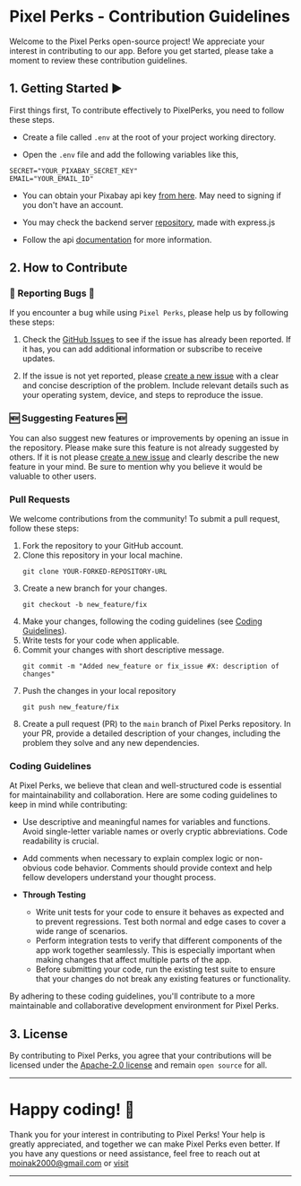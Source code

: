 # Pixel Perks - Contribution Guidelines
Welcome to the Pixel Perks open-source project! We appreciate your interest in contributing to our app. Before you get started, please take a moment to review these contribution guidelines.


## 1. Getting Started ▶️

First things first, To contribute effectively to PixelPerks, you need to follow these steps.

- Create a file called ```.env``` at the root of your project working directory.

- Open the ```.env``` file and add the following variables like this,

```
SECRET="YOUR_PIXABAY_SECRET_KEY"
EMAIL="YOUR_EMAIL_ID"
```

- You can obtain your Pixabay api key [from here](https://pixabay.com/api/docs/). May need to signing if you don't have an account.

- You may check the backend server [repository](https://github.com/Moinak-Majumdar/high-quality-image-server), made with express.js

- Follow the api [documentation](https://github.com/Moinak-Majumdar/high-quality-image-server/blob/main/DOCS.md) for more information. 

## 2. How to Contribute

### 🐛 Reporting Bugs 🐛

If you encounter a bug while using ```Pixel Perks```, please help us by following these steps:

1. Check the [GitHub Issues](https://github.com/Moinak-Majumdar/PixelPerks/issues) to see if the issue has already been reported. If it has, you can add additional information or subscribe to receive updates.

2. If the issue is not yet reported, please [create a new issue](https://github.com/Moinak-Majumdar/PixelPerks/issues/new) with a clear and concise description of the problem. Include relevant details such as your operating system, device, and steps to reproduce the issue.

### 🆕 Suggesting Features 🆕

You can also suggest new features or improvements by opening an issue in the repository. Please make sure this feature is not already suggested by others. If it is not please [create a new issue](https://github.com/Moinak-Majumdar/PixelPerks/issues/new) and clearly describe the new feature in your mind. Be sure to mention why you believe it would be valuable to other users. 

### Pull Requests
We welcome contributions from the community! To submit a pull request, follow these steps:

1. Fork the repository to your GitHub account.
2. Clone this repository in your local machine.
    ``` 
    git clone YOUR-FORKED-REPOSITORY-URL
    ```
2. Create a new branch for your changes.
    ```
    git checkout -b new_feature/fix
    ```
3. Make your changes, following the coding guidelines (see [Coding Guidelines](#coding-guidelines)).
4. Write tests for your code when applicable.
5. Commit your changes with short descriptive message.
    ```
    git commit -m "Added new_feature or fix_issue #X: description of changes"
    ``` 
6. Push the changes in your local repository
    ```
    git push new_feature/fix
    ```
7. Create a pull request (PR) to the ```main``` branch of Pixel Perks repository. In your PR, provide a detailed description of your changes, including the problem they solve and any new dependencies.


### Coding Guidelines

At Pixel Perks, we believe that clean and well-structured code is essential for maintainability and collaboration. Here are some coding guidelines to keep in mind while contributing:

- Use descriptive and meaningful names for variables and functions. Avoid single-letter variable names or overly cryptic abbreviations. Code readability is crucial.

- Add comments when necessary to explain complex logic or non-obvious code behavior. Comments should provide context and help fellow developers understand your thought process.

- **Through Testing**
    - Write unit tests for your code to ensure it behaves as expected and to prevent regressions. Test both normal and edge cases to cover a wide range of scenarios.
    - Perform integration tests to verify that different components of the app work together seamlessly. This is especially important when making changes that affect multiple parts of the app.
    - Before submitting your code, run the existing test suite to ensure that your changes do not break any existing features or functionality.


By adhering to these coding guidelines, you'll contribute to a more maintainable and collaborative development environment for Pixel Perks.

## 3. License

By contributing to Pixel Perks, you agree that your contributions will be licensed under the [Apache-2.0 license](/LICENSE) and remain ```open source``` for all.

---
# Happy coding! 🚀

Thank you for your interest in contributing to Pixel Perks! Your help is greatly appreciated, and together we can make Pixel Perks even better. If you have any questions or need assistance, feel free to reach out at <a href="mailto:moinak2000@gmail.com?subject=Query%20about%20PixelPerks">moinak2000@gmail.com</a> or <a href="https://moinak05.vercel.app/">visit</a>

---

